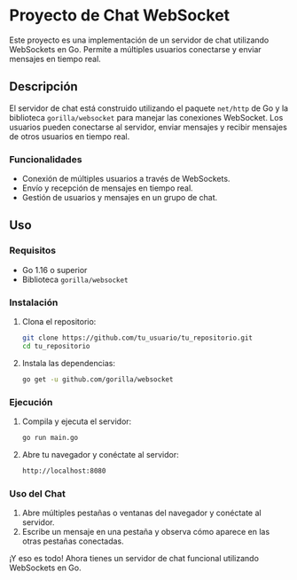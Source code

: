 # Proyecto de Chat WebSocket

Este proyecto es una implementación de un servidor de chat utilizando WebSockets en Go. Permite a múltiples usuarios conectarse y enviar mensajes en tiempo real.

## Descripción

El servidor de chat está construido utilizando el paquete `net/http` de Go y la biblioteca `gorilla/websocket` para manejar las conexiones WebSocket. Los usuarios pueden conectarse al servidor, enviar mensajes y recibir mensajes de otros usuarios en tiempo real.

### Funcionalidades

- Conexión de múltiples usuarios a través de WebSockets.
- Envío y recepción de mensajes en tiempo real.
- Gestión de usuarios y mensajes en un grupo de chat.

## Uso

### Requisitos

- Go 1.16 o superior
- Biblioteca `gorilla/websocket`

### Instalación

1. Clona el repositorio:
    ```sh
    git clone https://github.com/tu_usuario/tu_repositorio.git
    cd tu_repositorio
    ```

2. Instala las dependencias:
    ```sh
    go get -u github.com/gorilla/websocket
    ```

### Ejecución

1. Compila y ejecuta el servidor:
    ```sh
    go run main.go
    ```

2. Abre tu navegador y conéctate al servidor:
    ```sh
    http://localhost:8080
    ```

### Uso del Chat

1. Abre múltiples pestañas o ventanas del navegador y conéctate al servidor.
2. Escribe un mensaje en una pestaña y observa cómo aparece en las otras pestañas conectadas.

¡Y eso es todo! Ahora tienes un servidor de chat funcional utilizando WebSockets en Go.

